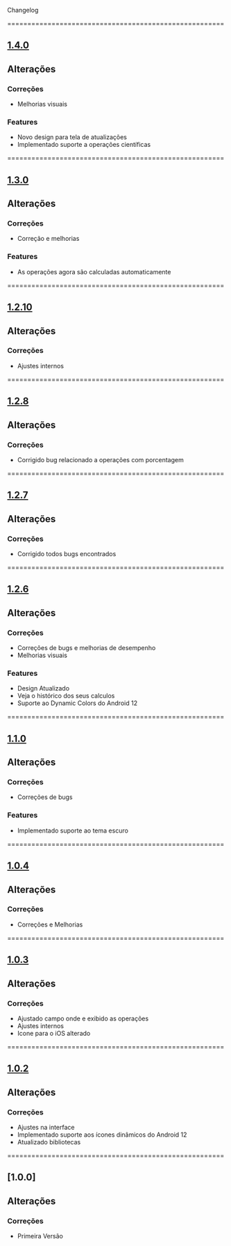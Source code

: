 Changelog

======================================================

## [1.4.0](https://github.com/hendrilmendes/Calculadora/compare/1.3.0..1.4.0)

## Alterações

### Correções

- Melhorias visuais

### Features

- Novo design para tela de atualizações
- Implementado suporte a operações científicas

======================================================

## [1.3.0](https://github.com/hendrilmendes/Calculadora/compare/1.2.10..1.3.0)

## Alterações

### Correções

- Correção e melhorias

### Features

- As operações agora são calculadas automaticamente

======================================================

## [1.2.10](https://github.com/hendrilmendes/Calculadora/compare/1.2.8..1.2.10)

## Alterações

### Correções

- Ajustes internos

======================================================

## [1.2.8](https://github.com/hendrilmendes/Calculadora/compare/1.2.7..1.2.8)

## Alterações

### Correções

- Corrigido bug relacionado a operações com porcentagem

======================================================

## [1.2.7](https://github.com/hendrilmendes/Calculadora/compare/1.2.6..1.2.7)

## Alterações

### Correções

- Corrigido todos bugs encontrados

======================================================

## [1.2.6](https://github.com/hendrilmendes/Calculadora/compare/1.1.0..1.2.6)

## Alterações

### Correções

- Correções de bugs e melhorias de desempenho
- Melhorias visuais

### Features

- Design Atualizado
- Veja o histórico dos seus calculos
- Suporte ao Dynamic Colors do Android 12

======================================================

## [1.1.0](https://github.com/hendrilmendes/Calculadora/compare/1.0.4..1.1.0)

## Alterações

### Correções

- Correções de bugs

### Features

- Implementado suporte ao tema escuro

======================================================

## [1.0.4](https://github.com/hendrilmendes/Calculadora/compare/1.0.3..1.0.4)

## Alterações

### Correções

- Correções e Melhorias

======================================================

## [1.0.3](https://github.com/hendrilmendes/Calculadora/compare/1.0.2..1.0.3)

## Alterações

### Correções

- Ajustado campo onde e exibido as operações
- Ajustes internos
- Icone para o iOS alterado

======================================================

## [1.0.2](https://github.com/hendrilmendes/Calculadora/compare/1.0.0..1.0.2)

## Alterações

### Correções

- Ajustes na interface
- Implementado suporte aos ícones dinâmicos do Android 12
- Atualizado bibliotecas

======================================================
## [1.0.0]

## Alterações

### Correções

- Primeira Versão
